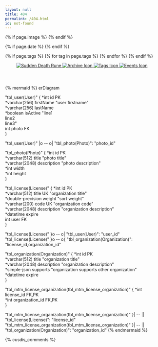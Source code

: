 ```yaml
---
layout: null
title: 404
permalink: /404.html
id: not-found
---
```


<head>
  <meta charset="UTF-8">
  <meta name="viewport" content="width=device-width, initial-scale=1.0">

  <title>
    {% if page.id == "home" %}
      {{ site.title }}
    {% else %}
      {{ page.title }} — {{ site.title }}
    {% endif %}
  </title>

  <link rel="canonical" href="{{ page.canonical_url | default: site.url | append: page.url }}">
  <link rel="alternate" type="application/rss+xml" title="{{ site.title }}" href="{{ site.baseurl }}/rss.xml">

  <meta property="og:site_name" content="{{ site.title }}">
  <meta property="og:title" content="{{ page.title | default: site.title }}">
  <meta property="og:type" content="{% if page.title %}article{% else %}website{% endif %}">
  <meta property="og:url" content="{{ site.url }}{{ page.url }}">
  
  {% if page.image %}
    <meta property="og:image" content="{{ page.image | prepend: site.url }}">
  {% endif %}

  {% if page.date %}
    <meta property="article:published_time" content="{{ page.date | date_to_xmlschema }}">
    <meta property="article:author" content="{{ page.author | default: site.author }}">
  {% endif %}

  {% if page.tags %}
    <meta itemprop="keywords" content="{{ page.tags | join: ',' }}">
    {% for tag in page.tags %}
      <meta property="article:tag" content="{{ tag }}">
    {% endfor %}
  {% endif %}

  <link href="{{ '/style.css' | relative_url }}" rel="stylesheet">
  <link href="{{ '/pagefind/pagefind-ui.css' | relative_url }}" rel="stylesheet">
  <script src="{{ '/pagefind/pagefind-ui.js' | relative_url }}"></script>
  <script type="module">
    import PagefindHighlight from '{{ "/pagefind/pagefind-highlight.js" | relative_url }}';
    new PagefindHighlight({ highlightParam: "highlight" });
  </script>
  <script src="{{ '/assets/js/search.js' | relative_url }}" defer></script>    
</head>
<body>
  <a class="search-input-block" id="search"></a>
  <header>
    <nav aria-label="Main navigation">
      <div class="header-container">
        <a class="internal-link" href="/">
          <img src="{{ '/assets/Sudden_Death_Rune.gif' | relative_url }}" alt="Sudden Death Rune" class="favicon">
        </a>
        <a href="https://ib.bsb.br/archive">
          <img src="{{ '/favicon.ico' | relative_url }}" alt="Archive Icon" class="favicon">
        </a>
        <a href="https://ib.bsb.br/tags">
          <img src="{{ '/assets/Label.gif' | relative_url }}" alt="Tags Icon" class="favicon">
        </a>
        <a href="https://ib.bsb.br/events">
          <img src="{{ '/assets/Paralyse_Rune.gif' | relative_url }}" alt="Events Icon" class="favicon">
        </a>
      </div>
    </nav>
  </header>
  {% mermaid %}
erDiagram

"tbl_user(User)" {
  *int id    PK    
  *varchar(256) firstName      "user firstname"  
  *varchar(256) lastName    
  *boolean isActive      "line1<br />line2<br />line3"  
  int photo    FK    
}


"tbl_user(User)"  |o  --  o|  "tbl_photo(Photo)":  "photo_id"

"tbl_photo(Photo)" {
  *int id    PK    
  *varchar(512) title      "photo title"  
  *varchar(2048) description      "photo description"  
  *int width    
  *int height    
}



"tbl_license(License)" {
  *int id    PK    
  *varchar(512) title    UK      "organization title"  
  *double-precision weight      "sort weight"  
  *varchar(200) code    UK      "organization code"  
  *varchar(2048) description      "organization description"  
  *datetime expire    
  int user    FK    
}


"tbl_license(License)"  }o  --  o|  "tbl_user(User)":  "user_id"
"tbl_license(License)"  }o  --  o{  "tbl_organization(Organization)":  "license_id,organization_id"

"tbl_organization(Organization)" {
  *int id    PK    
  *varchar(512) title      "organization title"  
  *varchar(2048) description      "organization description"  
  *simple-json supports      "organization supports other organization"  
  *datetime expire    
}



"tbl_mtm_license_organization(tbl_mtm_license_organization)" {
  *int license_id    FK,PK    
  *int organization_id    FK,PK    
}


"tbl_mtm_license_organization(tbl_mtm_license_organization)"  }|  --  ||  "tbl_license(License)":  "license_id"
"tbl_mtm_license_organization(tbl_mtm_license_organization)"  }|  --  ||  "tbl_organization(Organization)":  "organization_id"
      {% endmermaid %}
</body>
  {% cusdis_comments %}
